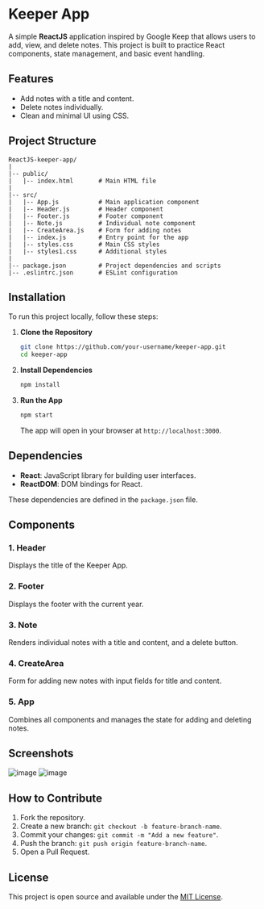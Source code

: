 # Keeper App

A simple **ReactJS** application inspired by Google Keep that allows users to add, view, and delete notes. This project is built to practice React components, state management, and basic event handling.

## Features

- Add notes with a title and content.
- Delete notes individually.
- Clean and minimal UI using CSS.

## Project Structure

```
ReactJS-keeper-app/
|
|-- public/
|   |-- index.html       # Main HTML file
|
|-- src/
|   |-- App.js           # Main application component
|   |-- Header.js        # Header component
|   |-- Footer.js        # Footer component
|   |-- Note.js          # Individual note component
|   |-- CreateArea.js    # Form for adding notes
|   |-- index.js         # Entry point for the app
|   |-- styles.css       # Main CSS styles
|   |-- styles1.css      # Additional styles
|
|-- package.json         # Project dependencies and scripts
|-- .eslintrc.json       # ESLint configuration
```

## Installation

To run this project locally, follow these steps:

1. **Clone the Repository**

   ```bash
   git clone https://github.com/your-username/keeper-app.git
   cd keeper-app
   ```

2. **Install Dependencies**

   ```bash
   npm install
   ```

3. **Run the App**

   ```bash
   npm start
   ```

   The app will open in your browser at `http://localhost:3000`.

## Dependencies

- **React**: JavaScript library for building user interfaces.
- **ReactDOM**: DOM bindings for React.

These dependencies are defined in the `package.json` file.

## Components

### 1. Header
Displays the title of the Keeper App.

### 2. Footer
Displays the footer with the current year.

### 3. Note
Renders individual notes with a title and content, and a delete button.

### 4. CreateArea
Form for adding new notes with input fields for title and content.

### 5. App
Combines all components and manages the state for adding and deleting notes.

## Screenshots
![image](https://github.com/user-attachments/assets/a52a2564-006b-4822-a0b8-7e9e93c8ed2c)
![image](https://github.com/user-attachments/assets/2b2abc05-0727-48b7-ad39-f6926b9a1161)

## How to Contribute

1. Fork the repository.
2. Create a new branch: `git checkout -b feature-branch-name`.
3. Commit your changes: `git commit -m "Add a new feature"`.
4. Push the branch: `git push origin feature-branch-name`.
5. Open a Pull Request.

## License

This project is open source and available under the [MIT License](LICENSE).
